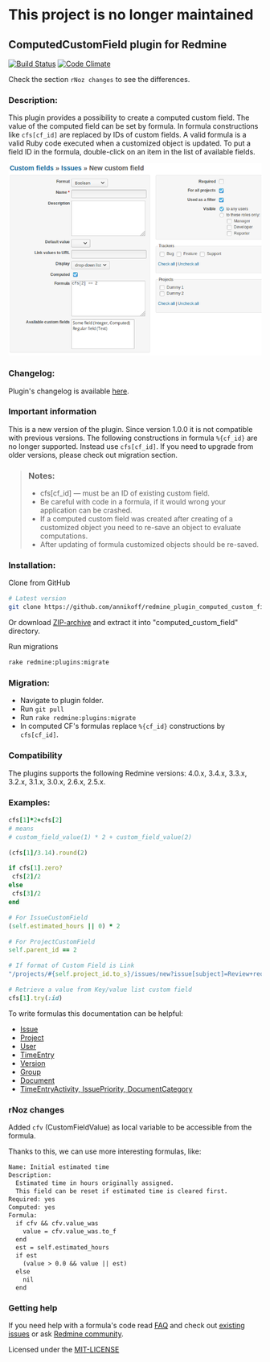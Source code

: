 # This project is no longer maintained

## ComputedCustomField plugin for Redmine

[![Build Status](https://travis-ci.org/annikoff/redmine_plugin_computed_custom_field.svg?branch=master)](https://travis-ci.org/annikoff/redmine_plugin_computed_custom_field)
[![Code Climate](https://codeclimate.com/github/annikoff/redmine_plugin_computed_custom_field/badges/gpa.svg)](https://codeclimate.com/github/annikoff/redmine_plugin_computed_custom_field)

Check the section `rNoz changes` to see the differences.

### Description:

This plugin provides a possibility to create a computed custom field.
The value of the computed field can be set by formula.
In formula constructions like `cfs[cf_id]` are replaced by IDs of custom fields.
A valid formula is a valid Ruby code executed when a customized object is updated.
To put a field ID in the formula, double-click on an item in the list of available fields.


![ComputedCustomField plugin for Redmine](https://raw.githubusercontent.com/annikoff/images/master/redmine_plugin_computed_custom_field_v_1_0_3.png)

### Changelog:

Plugin's changelog is available [here](CHANGELOG.md).

### Important information

This is a new version of the plugin. Since version 1.0.0 it is not compatible with previous versions.
The following constructions in formula `%{cf_id}` are no longer supported. Instead use `cfs[cf_id]`.
If you need to upgrade from older versions, please check out migration section.

> ### Notes:
> - cfs[cf_id] &mdash; must be an ID of existing custom field.
> - Be careful with code in a formula, if it would wrong your application can be crashed.
> - If a computed custom field was created after creating of a customized object you need to re-save an object to evaluate computations.
> - After updating of formula customized objects should be re-saved.

### Installation:

Clone from GitHub
```sh
# Latest version
git clone https://github.com/annikoff/redmine_plugin_computed_custom_field.git computed_custom_field
```

Or download [ZIP-archive](https://github.com/annikoff/redmine_plugin_computed_custom_field/archive/master.zip) and extract it into "computed_custom_field" directory.

Run migrations
```sh
rake redmine:plugins:migrate
```

### Migration:
- Navigate to plugin folder.
- Run `git pull`
- Run `rake redmine:plugins:migrate`
- In computed CF's formulas replace `%{cf_id}` constructions by `cfs[cf_id]`.

### Compatibility

The plugins supports the following Redmine versions: 4.0.x, 3.4.x, 3.3.x, 3.2.x, 3.1.x, 3.0.x, 2.6.x, 2.5.x.

### Examples:
```ruby
cfs[1]*2+cfs[2]
# means
# custom_field_value(1) * 2 + custom_field_value(2)
```

```ruby
(cfs[1]/3.14).round(2)
```

```ruby
if cfs[1].zero?
 cfs[2]/2
else
 cfs[3]/2
end
```

```ruby
# For IssueCustomField
(self.estimated_hours || 0) * 2
```

```ruby
# For ProjectCustomField
self.parent_id == 2
```

```ruby
# If format of Custom Field is Link
"/projects/#{self.project_id.to_s}/issues/new?issue[subject]=Review+request+[##{self.id.to_s} #{self.subject}]&issue[tracker_id]=3"
```

```ruby
# Retrieve a value from Key/value list custom field
cfs[1].try(:id)
```

To write formulas this documentation can be helpful:
- [Issue](http://www.rubydoc.info/github/edavis10/redmine/Issue)
- [Project](http://www.rubydoc.info/github/edavis10/redmine/Project)
- [User](http://www.rubydoc.info/github/edavis10/redmine/User)
- [TimeEntry](http://www.rubydoc.info/github/edavis10/redmine/TimeEntry)
- [Version](http://www.rubydoc.info/github/edavis10/redmine/Version)
- [Group](http://www.rubydoc.info/github/edavis10/redmine/Group)
- [Document](http://www.rubydoc.info/github/edavis10/redmine/Document)
- [TimeEntryActivity, IssuePriority, DocumentCategory](http://www.rubydoc.info/github/edavis10/redmine/Enumeration)

### rNoz changes

Added `cfv` (CustomFieldValue) as local variable to be accessible from the formula.

Thanks to this, we can use more interesting formulas, like:

```
Name: Initial estimated time
Description:
  Estimated time in hours originally assigned.
  This field can be reset if estimated time is cleared first.
Required: yes
Computed: yes
Formula:
  if cfv && cfv.value_was
    value = cfv.value_was.to_f
  end
  est = self.estimated_hours
  if est
    (value > 0.0 && value || est)
  else
    nil
  end
```

### Getting help

If you need help with a formula's code read [FAQ](https://github.com/annikoff/redmine_plugin_computed_custom_field/wiki/FAQ)
and check out [existing issues](https://github.com/annikoff/redmine_plugin_computed_custom_field/issues?utf8=%E2%9C%93&q=is%3Aissue+label%3Aquestion+) 
or ask [Redmine community](https://www.redmine.org/projects/redmine/boards/2).

Licensed under the [MIT-LICENSE](MIT-LICENSE)
